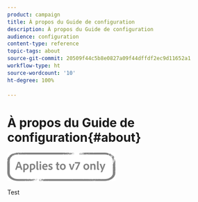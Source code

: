 ```yaml
---
product: campaign
title: À propos du Guide de configuration
description: À propos du Guide de configuration
audience: configuration
content-type: reference
topic-tags: about
source-git-commit: 20509f44c5b8e0827a09f44dffdf2ec9d11652a1
workflow-type: ht
source-wordcount: '10'
ht-degree: 100%

---
```



# À propos du Guide de configuration{#about}

![](../../assets/v7-only.svg)

Test



